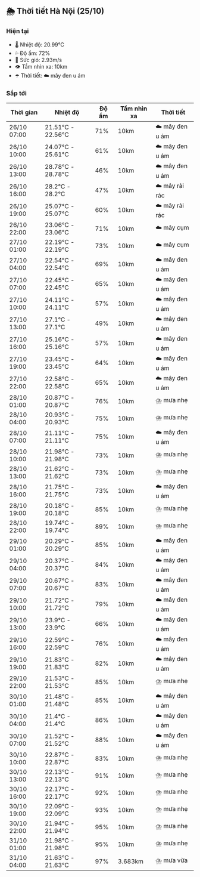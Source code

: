 ## 🌦️ Thời tiết Hà Nội (25/10)

### Hiện tại

- 🌡️ Nhiệt độ: 20.99℃
- 💦 Độ ẩm: 72%
- 💨 Sức gió: 2.93m/s
- 👁️ Tầm nhìn xa: 10km
- ☂️ Thời tiết: ☁️ mây đen u ám

### Sắp tới

| Thời gian | Nhiệt độ | Độ ẩm | Tầm nhìn xa | Thời tiết |
| --- | --- | --- | --- | --- |
| 26/10 07:00 | 21.51℃ - 22.56℃ | 71% | 10km | ☁️ mây đen u ám |
| 26/10 10:00 | 24.07℃ - 25.61℃ | 61% | 10km | ☁️ mây đen u ám |
| 26/10 13:00 | 28.78℃ - 28.78℃ | 46% | 10km | ☁️ mây đen u ám |
| 26/10 16:00 | 28.2℃ - 28.2℃ | 47% | 10km | ☁️ mây rải rác |
| 26/10 19:00 | 25.07℃ - 25.07℃ | 60% | 10km | ☁️ mây rải rác |
| 26/10 22:00 | 23.06℃ - 23.06℃ | 71% | 10km | ☁️ mây cụm |
| 27/10 01:00 | 22.19℃ - 22.19℃ | 73% | 10km | ☁️ mây cụm |
| 27/10 04:00 | 22.54℃ - 22.54℃ | 69% | 10km | ☁️ mây đen u ám |
| 27/10 07:00 | 22.45℃ - 22.45℃ | 65% | 10km | ☁️ mây đen u ám |
| 27/10 10:00 | 24.11℃ - 24.11℃ | 57% | 10km | ☁️ mây đen u ám |
| 27/10 13:00 | 27.1℃ - 27.1℃ | 49% | 10km | ☁️ mây đen u ám |
| 27/10 16:00 | 25.16℃ - 25.16℃ | 57% | 10km | ☁️ mây đen u ám |
| 27/10 19:00 | 23.45℃ - 23.45℃ | 64% | 10km | ☁️ mây đen u ám |
| 27/10 22:00 | 22.58℃ - 22.58℃ | 65% | 10km | ☁️ mây đen u ám |
| 28/10 01:00 | 20.87℃ - 20.87℃ | 76% | 10km | ⛈️ mưa nhẹ |
| 28/10 04:00 | 20.93℃ - 20.93℃ | 75% | 10km | ⛈️ mưa nhẹ |
| 28/10 07:00 | 21.11℃ - 21.11℃ | 75% | 10km | ☁️ mây đen u ám |
| 28/10 10:00 | 21.98℃ - 21.98℃ | 73% | 10km | ⛈️ mưa nhẹ |
| 28/10 13:00 | 21.62℃ - 21.62℃ | 73% | 10km | ⛈️ mưa nhẹ |
| 28/10 16:00 | 21.75℃ - 21.75℃ | 73% | 10km | ☁️ mây đen u ám |
| 28/10 19:00 | 20.18℃ - 20.18℃ | 85% | 10km | ⛈️ mưa nhẹ |
| 28/10 22:00 | 19.74℃ - 19.74℃ | 89% | 10km | ⛈️ mưa nhẹ |
| 29/10 01:00 | 20.29℃ - 20.29℃ | 85% | 10km | ☁️ mây đen u ám |
| 29/10 04:00 | 20.37℃ - 20.37℃ | 84% | 10km | ☁️ mây đen u ám |
| 29/10 07:00 | 20.67℃ - 20.67℃ | 83% | 10km | ☁️ mây đen u ám |
| 29/10 10:00 | 21.72℃ - 21.72℃ | 79% | 10km | ☁️ mây đen u ám |
| 29/10 13:00 | 23.9℃ - 23.9℃ | 66% | 10km | ☁️ mây đen u ám |
| 29/10 16:00 | 22.59℃ - 22.59℃ | 76% | 10km | ☁️ mây đen u ám |
| 29/10 19:00 | 21.83℃ - 21.83℃ | 82% | 10km | ☁️ mây đen u ám |
| 29/10 22:00 | 21.53℃ - 21.53℃ | 85% | 10km | ⛈️ mưa nhẹ |
| 30/10 01:00 | 21.48℃ - 21.48℃ | 85% | 10km | ☁️ mây đen u ám |
| 30/10 04:00 | 21.4℃ - 21.4℃ | 86% | 10km | ☁️ mây đen u ám |
| 30/10 07:00 | 21.52℃ - 21.52℃ | 88% | 10km | ☁️ mây đen u ám |
| 30/10 10:00 | 22.87℃ - 22.87℃ | 83% | 10km | ⛈️ mưa nhẹ |
| 30/10 13:00 | 22.13℃ - 22.13℃ | 91% | 10km | ⛈️ mưa nhẹ |
| 30/10 16:00 | 22.17℃ - 22.17℃ | 92% | 10km | ⛈️ mưa nhẹ |
| 30/10 19:00 | 22.09℃ - 22.09℃ | 93% | 10km | ⛈️ mưa nhẹ |
| 30/10 22:00 | 21.94℃ - 21.94℃ | 95% | 10km | ⛈️ mưa nhẹ |
| 31/10 01:00 | 21.98℃ - 21.98℃ | 95% | 10km | ⛈️ mưa nhẹ |
| 31/10 04:00 | 21.63℃ - 21.63℃ | 97% | 3.683km | ⛈️ mưa vừa |
